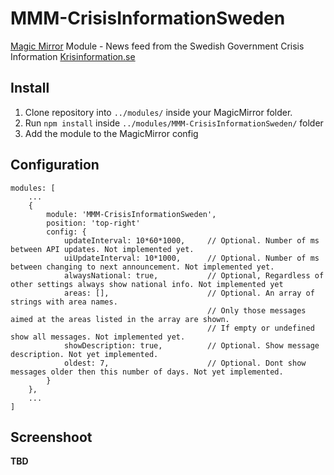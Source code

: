 # MMM-CrisisInformationSweden
[Magic Mirror](https://magicmirror.builders/) Module - News feed from the Swedish Government Crisis Information 
[Krisinformation.se](https://www.krisinformation.se/engelska)


## Install
1. Clone repository into ``../modules/`` inside your MagicMirror folder.
2. Run ``npm install`` inside ``../modules/MMM-CrisisInformationSweden/`` folder
4. Add the module to the MagicMirror config

## Configuration
```
modules: [
    ...
    {
        module: 'MMM-CrisisInformationSweden',
        position: 'top-right'
        config: {
            updateInterval: 10*60*1000,     // Optional. Number of ms between API updates. Not implemented yet.
            uiUpdateInterval: 10*1000,      // Optional. Number of ms between changing to next announcement. Not implemented yet.
            alwaysNational: true,           // Optional, Regardless of other settings always show national info. Not implemented yet
            areas: [],                      // Optional. An array of strings with area names. 
                                            // Only those messages aimed at the areas listed in the array are shown. 
                                            // If empty or undefined show all messages. Not implemented yet.
            showDescription: true,          // Optional. Show message description. Not yet implemented.
            oldest: 7,                      // Optional. Dont show messages older then this number of days. Not yet implemented.
        }
    },
    ...
]
```


## Screenshoot

__TBD__
